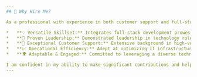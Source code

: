 ```yaml
---
## 🤔 Why Hire Me?

As a professional with experience in both customer support and full-stack development, I bring a unique blend of technical expertise and customer-focused problem-solving.

*   **💡 Versatile Skillset:** Integrates full-stack development prowess with expertise in cloud infrastructure, AI-driven solutions, and robust cybersecurity practices to architect, build, and secure innovative, end-to-end applications.
*   **💪 Proven Leadership:** Demonstrated leadership in technology roles, effectively guiding web development projects and optimizing website performance to achieve key business objectives.
*   **🤝 Exceptional Customer Support:** Extensive background in high-volume customer interactions, expertly resolving inquiries and escalations, providing technical support, and ensuring high customer satisfaction.
*   **📈 Operational Efficiency:** Adept at optimizing IT infrastructure, streamlining daily workflows, and implementing strategic initiatives to boost productivity and overall performance.
*   **🌍 Adaptable & Engaged:** Committed to leveraging a diverse technical and customer-centric skillset to drive innovation and achieve business success within dynamic and challenging environments.

I am confident in my ability to make significant contributions and help achieve your organization's goals.
---
```

